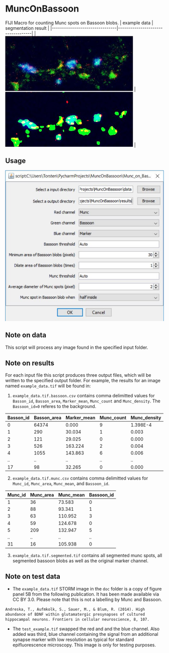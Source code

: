 # MuncOnBassoon
FIJI Macro for counting Munc spots on Bassoon blobs.
| example data                   | segmentation result               |
|--------------------------------|-----------------------------------|
| ![example data](doc/input.jpg) | ![example result](doc/output.jpg) |

## Usage

![Interface](doc/Munc_on_Bassoon_Interface.JPG)

## Note on data

This script will process any image found in the specified input folder.

## Note on results

For each input file  this script produces three output files, which will be written to the specified output folder. For example, the results for an image named `example_data.tif` will be found in:

1. `example_data.tif.bassoon.csv` contains comma delimitted values for `Basson_id`, `Basson_area`, `Marker_mean`, `Munc_count` and `Munc_density`. The `Bassoon_id=0` referes to the background.

|Basson_id|Basson_area|Marker_mean|Munc_count|Munc_density|
|---------|-----------|-----------|----------|------------|
|0        |64374      |0.000      |9         |1.398E-4    |
|1        |290        |30.034     |1         |0.003       |
|2        |121        |29.025     |0         |0.000       |
|3        |526        |163.224    |2         |0.004       |
|4        |1055       |143.863    |6         |0.006       |
|..       |..         |..         |..        |..          |
|17       |98         |32.265     |0         |0.000       |

2. `example_data.tif.munc.csv` contains comma delimitted values for `Munc_id`, `Munc_area`, `Munc_mean`, and `Bassoon_id`.

|Munc_id|Munc_area|Munc_mean|Bassoon_id|
|-------|---------|---------|----------|
|1      |36       |73.583   |0         |
|2      |88       |93.341   |1         |
|3      |63       |110.952  |3         |
|4      |59       |124.678  |0         |
|5      |209      |132.947  |5         |
|..     |..       |..       |..        |
|31     |16       |105.938  |0         |

3. `example_data.tif.segmented.tif` contains all segmented munc spots, all segmented bassoon blobs as well as the original marker channel.


## Note on test data
* The `example_data.tif` STORM image in the `doc` folder is a copy of figure panel 5B from the following publication. It has been made available via CC BY 3.0. Please note that this is not a labelling by Munc and Bassoon.
```
Andreska, T., Aufmkolk, S., Sauer, M., & Blum, R. (2014). High abundance of BDNF within glutamatergic presynapses of cultured hippocampal neurons. Frontiers in cellular neuroscience, 8, 107.
```
* The `test_example.tif` swapped the red and and the blue channel. Also added was third, blue channel containing the signal from an additional synapse marker with low resolution as typical for standard epifluorescence microscopy. This image is only for testing purposes.   
